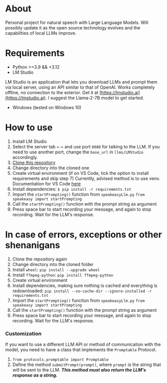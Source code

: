 # About

Personal project for natural speech with Large Language Models. Will possibly update it as the open source technology evolves and the capabilities of local LLMs improve.

# Requirements
- Python >=3.9 && <3.12
- LM Studio

LM Studio is an application that lets you download LLMs and prompt them via local server, using an API similar to that of OpenAI. Works completely offline, no connection to the exterior. Get it at [https://lmstudio.ai](https://lmstudio.ai). I suggest the Llama-2-7B model to get started.

- Windows (tested on Windows 10)

# How to use

1. Install LM Studio
2. Select the server tab `<->` and use port `8080` for talking to the LLM. If you need to use another port, change the `base_url` in `llms/LMStudio` accordingly.
3. [Clone this repository](https://docs.github.com/en/repositories/creating-and-managing-repositories/cloning-a-repository)
4. Change directory into the cloned one
5. Create virtual environment (if on VS Code, tick the option to install requirements and skip step 7)
    Currently, advised method is to use venv. Documentation for VS Code [here](https://code.visualstudio.com/docs/python/environments)
7. Install dependencies: `$ pip install -r requirements.txt`
8. Import the `startPrompting()` function from `speakeasyLlm.py`
    `from speakeasy import startPrompting`
9. Call the `startPrompting()` function with the prompt string as argument
10. Press space bar to start recording your message, and again to stop recording. Wait for the LLM's response.

# In case of errors, exceptions or other shenanigans

1. Clone the repository again
2. Change directory into the cloned folder
3. Install `wheel`: `pip install --upgrade wheel`
4. Install `ffmpeg-python`: `pip install ffmpeg-python`
5. Create virtual environment
6. Install dependencies, making sure nothing is cached and everything is redownloaded: `pip install --no-cache-dir --ignore-installed -r requirements.txt`
7. Import the `startPrompting()` function from `speakeasyLlm.py`
    `from speakeasy import startPrompting`
8. Call the `startPrompting()` function with the prompt string as argument
9. Press space bar to start recording your message, and again to stop recording. Wait for the LLM's response.

### Customization

If you want to use a different LLM API or method of communication with the model, you need to have a class that implements the `Promptable` Protocol.

1. `from protocols.promptable import Promptable`
2. Define the method `submitPrompt(prompt)`, where `prompt` is the string that will be sent to the LLM. ***This method must also return the LLM's response as a string.***
